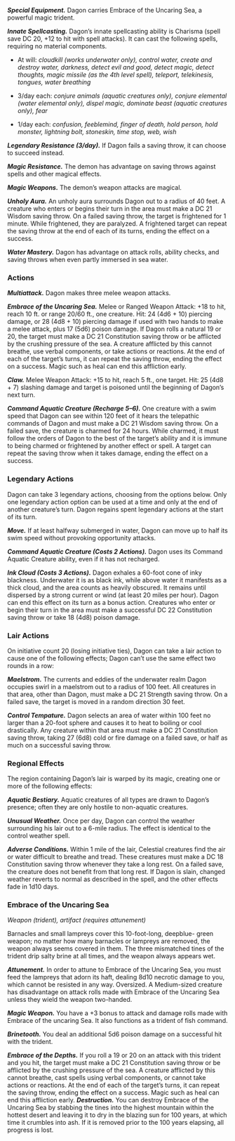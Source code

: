 ﻿---
layout: creature
name: "Dagon, Demon Prince of the Sea"
tags: [large, fiend, cr26, tome-of-horrors]
cha: 19 (+4)
wis: 20 (+5)
int: 18 (+4)
con: 27 (+8)
dex: 18 (+4)
str: 25 (+7)
size: Large fiend (demon lord)
alignment: chaotic evil
challenge: "26 (90,000 XP)"
languages: "Abyssal, Celestial, Common, Draconic, Giant, Infernal; telepathy 120 ft."
skills: "Athletics +15, History +12, Insight +13, Intimidation +12, Perception +13"
senses: "truesight 120 ft., passive Perception 23"
saving_throws: "Dex +12, Con +16, Wis +13, Cha +12"
damage_immunities: "poison; bludgeoning, piercing, and slashing from nonmagical weapons"
damage_resistances: "cold, fire, lightning"
condition_immunities: "charmed, exhaustion, frightened, poisoned"
speed: "20 ft., swim 60 ft."
hit_points: "472 (35d10 + 280)"
armor_class: "19 (natural armor)"
---

***Special Equipment.*** Dagon carries Embrace of the Uncaring Sea, a
powerful magic trident.

***Innate Spellcasting.*** Dagon’s innate spellcasting ability is Charisma
(spell save DC 20, +12 to hit with spell attacks). It can cast the following
spells, requiring no material components.

* At will: <i>cloudkill (works underwater only), control water, create
and destroy water, darkness, detect evil and good, detect magic, detect
thoughts, magic missile (as the 4th level spell), teleport, telekinesis,
tongues, water breathing</i>

* 3/day each: <i>conjure animals (aquatic creatures only), conjure elemental
(water elemental only), dispel magic, dominate beast (aquatic creatures
only), fear</i>

* 1/day each: <i>confusion, feeblemind, finger of death, hold person, hold
monster, lightning bolt, stoneskin, time stop, web, wish</i>

***Legendary Resistance (3/day).*** If Dagon fails a saving throw, it can
choose to succeed instead.

***Magic Resistance.*** The demon has advantage on saving throws against
spells and other magical effects.

***Magic Weapons.*** The demon’s weapon attacks are magical.

***Unholy Aura.*** An unholy aura surrounds Dagon out to a radius of 40
feet. A creature who enters or begins their turn in the area must make a DC
21 Wisdom saving throw. On a failed saving throw, the target is frightened
for 1 minute. While frightened, they are paralyzed. A frightened target can
repeat the saving throw at the end of each of its turns, ending the effect
on a success.

***Water Mastery.*** Dagon has advantage on attack rolls, ability checks,
and saving throws when even partly immersed in sea water.

### Actions

***Multiattack.*** Dagon makes three melee weapon attacks.

***Embrace of the Uncaring Sea.*** Melee or Ranged Weapon Attack: +18
to hit, reach 10 ft. or range 20/60 ft., one creature. Hit: 24 (4d6 + 10)
piercing damage, or 28 (4d8 + 10) piercing damage if used with two hands
to make a melee attack, plus 17 (5d6) poison damage. If Dagon rolls a
natural 19 or 20, the target must make a DC 21 Constitution saving throw
or be afflicted by the crushing pressure of the sea. A creature afflicted by
this cannot breathe, use verbal components, or take actions or reactions.
At the end of each of the target’s turns, it can repeat the saving throw,
ending the effect on a success. Magic such as heal can end this affliction
early.

***Claw.*** Melee Weapon Attack: +15 to hit, reach 5 ft., one target. Hit: 25
(4d8 + 7) slashing damage and target is poisoned until the beginning of
Dagon’s next turn.

***Command Aquatic Creature (Recharge 5–6).*** One creature with a
swim speed that Dagon can see within 120 feet of it hears the telepathic
commands of Dagon and must make a DC 21 Wisdom saving throw. On
a failed save, the creature is charmed for 24 hours. While charmed, it
must follow the orders of Dagon to the best of the target’s ability and it is
immune to being charmed or frightened by another effect or spell. A target
can repeat the saving throw when it takes damage, ending the effect on a
success.

### Legendary Actions

Dagon can take 3 legendary actions, choosing from the options below.
Only one legendary action option can be used at a time and only at the
end of another creature’s turn. Dagon regains spent legendary actions at
the start of its turn.

***Move.*** If at least halfway submerged in water, Dagon can move up to
half its swim speed without provoking opportunity attacks.

***Command Aquatic Creature (Costs 2 Actions).*** Dagon uses its
Command Aquatic Creature ability, even if it has not recharged.

***Ink Cloud (Costs 3 Actions).*** Dagon exhales a 60-foot cone of inky
blackness. Underwater it is as black ink, while above water it manifests
as a thick cloud, and the area counts as heavily obscured. It remains until
dispersed by a strong current or wind (at least 20 miles per hour). Dagon
can end this effect on its turn as a bonus action. Creatures who enter or
begin their turn in the area must make a successful DC 22 Constitution
saving throw or take 18 (4d8) poison damage.

### Lair Actions

On initiative count 20 (losing initiative ties), Dagon can take a lair
action to cause one of the following effects; Dagon can’t use the same
effect two rounds in a row:

***Maelstrom.*** The currents and eddies of the underwater realm Dagon
occupies swirl in a maelstrom out to a radius of 100 feet. All creatures in
that area, other than Dagon, must make a DC 21 Strength saving throw.
On a failed save, the target is moved in a random direction 30 feet.

***Control Tempature.*** Dagon selects an area of water within 100 feet
no larger than a 20-foot sphere and causes it to heat to boiling or cool
drastically. Any creature within that area must make a DC 21 Constitution
saving throw, taking 27 (6d8) cold or fire damage on a failed save, or half
as much on a successful saving throw.

### Regional Effects

The region containing Dagon’s lair is warped by its magic, creating one
or more of the following effects:

***Aquatic Bestiary.*** Aquatic creatures of all types are drawn to Dagon’s
presence; often they are only hostile to non-aquatic creatures.

***Unusual Weather.*** Once per day, Dagon can control the weather
surrounding his lair out to a 6-mile radius. The effect is identical to the
control weather spell.

***Adverse Conditions.*** Within 1 mile of the lair, Celestial creatures find
the air or water difficult to breathe and tread. These creatures must make
a DC 18 Constitution saving throw whenever they take a long rest. On a
failed save, the creature does not benefit from that long rest.
If Dagon is slain, changed weather reverts to normal as described in the
spell, and the other effects fade in 1d10 days.

### Embrace of the Uncaring Sea

<i>Weapon (trident), artifact (requires attunement)</i>

Barnacles and small lampreys cover this 10-foot-long, deepblue-
green weapon; no matter how many barnacles or lampreys
are removed, the weapon always seems covered in them. The three
mismatched tines of the trident drip salty brine at all times, and the
weapon always appears wet.

***Attunement.*** In order to attune to Embrace of the Uncaring
Sea, you must feed the lampreys that adorn its haft, dealing 8d10
necrotic damage to you, which cannot be resisted in any way.
Oversized. A Medium-sized creature has disadvantage on attack
rolls made with Embrace of the Uncaring Sea unless they wield the
weapon two-handed.

***Magic Weapon.*** You have a +3 bonus to attack and damage rolls
made with Embrace of the uncaring Sea. It also functions as a
trident of fish command.

***Brinetooth.*** You deal an additional 5d6 poison damage on a
successful hit with the trident.

***Embrace of the Depths.*** If you roll a 19 or 20 on an attack with
this trident and you hit, the target must make a DC 21 Constitution
saving throw or be afflicted by the crushing pressure of the sea. A
creature afflicted by this cannot breathe, cast spells using verbal
components, or cannot take actions or reactions. At the end of each
of the target’s turns, it can repeat the saving throw, ending the effect
on a success. Magic such as heal can end this affliction early.
***Destruction.*** You can destroy Embrace of the Uncaring Sea
by stabbing the tines into the highest mountain within the hottest
desert and leaving it to dry in the blazing sun for 100 years, at
which time it crumbles into ash. If it is removed prior to the 100
years elapsing, all progress is lost.
